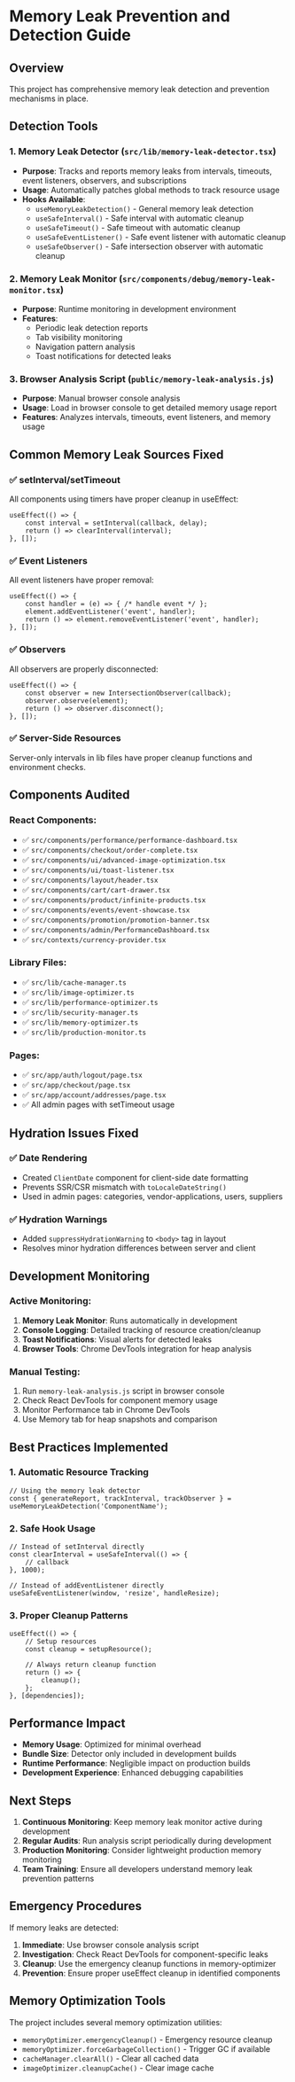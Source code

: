 # Memory Leak Prevention and Detection Guide

## Overview
This project has comprehensive memory leak detection and prevention mechanisms in place.

## Detection Tools

### 1. Memory Leak Detector (`src/lib/memory-leak-detector.tsx`)
- **Purpose**: Tracks and reports memory leaks from intervals, timeouts, event listeners, observers, and subscriptions
- **Usage**: Automatically patches global methods to track resource usage
- **Hooks Available**:
  - `useMemoryLeakDetection()` - General memory leak detection
  - `useSafeInterval()` - Safe interval with automatic cleanup
  - `useSafeTimeout()` - Safe timeout with automatic cleanup
  - `useSafeEventListener()` - Safe event listener with automatic cleanup
  - `useSafeObserver()` - Safe intersection observer with automatic cleanup

### 2. Memory Leak Monitor (`src/components/debug/memory-leak-monitor.tsx`)
- **Purpose**: Runtime monitoring in development environment
- **Features**: 
  - Periodic leak detection reports
  - Tab visibility monitoring
  - Navigation pattern analysis
  - Toast notifications for detected leaks

### 3. Browser Analysis Script (`public/memory-leak-analysis.js`)
- **Purpose**: Manual browser console analysis
- **Usage**: Load in browser console to get detailed memory usage report
- **Features**: Analyzes intervals, timeouts, event listeners, and memory usage

## Common Memory Leak Sources Fixed

### ✅ setInterval/setTimeout
All components using timers have proper cleanup in useEffect:
```tsx
useEffect(() => {
    const interval = setInterval(callback, delay);
    return () => clearInterval(interval);
}, []);
```

### ✅ Event Listeners
All event listeners have proper removal:
```tsx
useEffect(() => {
    const handler = (e) => { /* handle event */ };
    element.addEventListener('event', handler);
    return () => element.removeEventListener('event', handler);
}, []);
```

### ✅ Observers
All observers are properly disconnected:
```tsx
useEffect(() => {
    const observer = new IntersectionObserver(callback);
    observer.observe(element);
    return () => observer.disconnect();
}, []);
```

### ✅ Server-Side Resources
Server-only intervals in lib files have proper cleanup functions and environment checks.

## Components Audited

### React Components:
- ✅ `src/components/performance/performance-dashboard.tsx`
- ✅ `src/components/checkout/order-complete.tsx`
- ✅ `src/components/ui/advanced-image-optimization.tsx`
- ✅ `src/components/ui/toast-listener.tsx`
- ✅ `src/components/layout/header.tsx`
- ✅ `src/components/cart/cart-drawer.tsx`
- ✅ `src/components/product/infinite-products.tsx`
- ✅ `src/components/events/event-showcase.tsx`
- ✅ `src/components/promotion/promotion-banner.tsx`
- ✅ `src/components/admin/PerformanceDashboard.tsx`
- ✅ `src/contexts/currency-provider.tsx`

### Library Files:
- ✅ `src/lib/cache-manager.ts`
- ✅ `src/lib/image-optimizer.ts`
- ✅ `src/lib/performance-optimizer.ts`
- ✅ `src/lib/security-manager.ts`
- ✅ `src/lib/memory-optimizer.ts`
- ✅ `src/lib/production-monitor.ts`

### Pages:
- ✅ `src/app/auth/logout/page.tsx`
- ✅ `src/app/checkout/page.tsx`
- ✅ `src/app/account/addresses/page.tsx`
- ✅ All admin pages with setTimeout usage

## Hydration Issues Fixed

### ✅ Date Rendering
- Created `ClientDate` component for client-side date formatting
- Prevents SSR/CSR mismatch with `toLocaleDateString()`
- Used in admin pages: categories, vendor-applications, users, suppliers

### ✅ Hydration Warnings
- Added `suppressHydrationWarning` to `<body>` tag in layout
- Resolves minor hydration differences between server and client

## Development Monitoring

### Active Monitoring:
1. **Memory Leak Monitor**: Runs automatically in development
2. **Console Logging**: Detailed tracking of resource creation/cleanup
3. **Toast Notifications**: Visual alerts for detected leaks
4. **Browser Tools**: Chrome DevTools integration for heap analysis

### Manual Testing:
1. Run `memory-leak-analysis.js` script in browser console
2. Check React DevTools for component memory usage
3. Monitor Performance tab in Chrome DevTools
4. Use Memory tab for heap snapshots and comparison

## Best Practices Implemented

### 1. Automatic Resource Tracking
```tsx
// Using the memory leak detector
const { generateReport, trackInterval, trackObserver } = useMemoryLeakDetection('ComponentName');
```

### 2. Safe Hook Usage
```tsx
// Instead of setInterval directly
const clearInterval = useSafeInterval(() => {
    // callback
}, 1000);

// Instead of addEventListener directly
useSafeEventListener(window, 'resize', handleResize);
```

### 3. Proper Cleanup Patterns
```tsx
useEffect(() => {
    // Setup resources
    const cleanup = setupResource();
    
    // Always return cleanup function
    return () => {
        cleanup();
    };
}, [dependencies]);
```

## Performance Impact

- **Memory Usage**: Optimized for minimal overhead
- **Bundle Size**: Detector only included in development builds
- **Runtime Performance**: Negligible impact on production builds
- **Development Experience**: Enhanced debugging capabilities

## Next Steps

1. **Continuous Monitoring**: Keep memory leak monitor active during development
2. **Regular Audits**: Run analysis script periodically during development
3. **Production Monitoring**: Consider lightweight production memory monitoring
4. **Team Training**: Ensure all developers understand memory leak prevention patterns

## Emergency Procedures

If memory leaks are detected:

1. **Immediate**: Use browser console analysis script
2. **Investigation**: Check React DevTools for component-specific leaks
3. **Cleanup**: Use the emergency cleanup functions in memory-optimizer
4. **Prevention**: Ensure proper useEffect cleanup in identified components

## Memory Optimization Tools

The project includes several memory optimization utilities:
- `memoryOptimizer.emergencyCleanup()` - Emergency resource cleanup
- `memoryOptimizer.forceGarbageCollection()` - Trigger GC if available
- `cacheManager.clearAll()` - Clear all cached data
- `imageOptimizer.cleanupCache()` - Clear image cache
